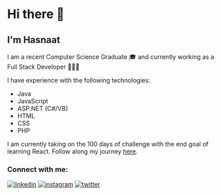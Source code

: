 # Hi there 👋
## I'm Hasnaat 

I am a recent Computer Science Graduate 🎓 and currently working as a Full Stack Developer 👨🏻‍💻

I have experience with the following technologies:
- Java
- JavaScript
- ASP.NET (C#/VB)
- HTML
- CSS
- PHP

I am currently taking on the 100 days of challenge with the end goal of learning React. Follow along my journey [here](https://www.instagram.com/HasnaatCodes).

### Connect with me:
[<img src='https://img.icons8.com/fluent/48/000000/linkedin.png' alt='linkedin'>](https://www.linkedin.com/in/HasnaatAkhtar/)  [<img src='https://img.icons8.com/fluent/48/000000/instagram-new.png' alt='instagram'>](https://www.instagram.com/HasnaatCodes/)  [<img src='https://img.icons8.com/fluent/48/000000/twitter.png' alt='twitter'>](https://twitter.com/HasnaatCodes)  


<!--
**HasnaatCodes/HasnaatCodes** is a ✨ _special_ ✨ repository because its `README.md` (this file) appears on your GitHub profile.

Here are some ideas to get you started:

- 🔭 I’m currently working on ...
- 🌱 I’m currently learning ...
- 👯 I’m looking to collaborate on ...
- 🤔 I’m looking for help with ...
- 💬 Ask me about ...
- 📫 How to reach me: ...
- 😄 Pronouns: ...
- ⚡ Fun fact: ...
-->
